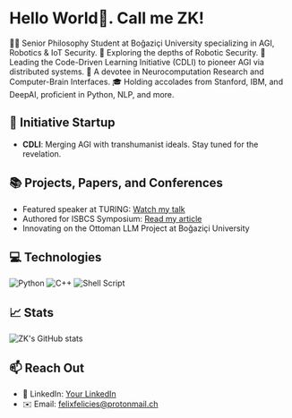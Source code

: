 # Hello World👋. Call me ZK!

👨‍💻 Senior Philosophy Student at Boğaziçi University specializing in AGI, Robotics & IoT Security.
🔐 Exploring the depths of Robotic Security.
🤖 Leading the Code-Driven Learning Initiative (CDLI) to pioneer AGI via distributed systems.
🌱 A devotee in Neurocomputation Research and Computer-Brain Interfaces.
🎓 Holding accolades from Stanford, IBM, and DeepAI, proficient in Python, NLP, and more.

## 🚀 Initiative Startup
- **CDLI**: Merging AGI with transhumanist ideals. Stay tuned for the revelation.

## 📚 Projects, Papers, and Conferences
- Featured speaker at TURING: [Watch my talk](https://youtu.be/Uji9Ntt8QOs?si=q34EbCgZcr8ORNWS)
- Authored for ISBCS Symposium: [Read my article](https://www.researchgate.net/publication/369908109_On_the_Edge_of_Cognitive_Revolution_The_Impact_of_Neuro-Robotics_on_Mind_and_Singularity)
- Innovating on the Ottoman LLM Project at Boğaziçi University

## 💻 Technologies
![Python](https://img.shields.io/badge/-Python-3776AB?style=flat-square&logo=python&logoColor=white)
![C++](https://img.shields.io/badge/-C++-00599C?style=flat-square&logo=cplusplus&logoColor=white)
![Shell Script](https://img.shields.io/badge/-Shell_Script-121011?style=flat-square&logo=gnu-bash&logoColor=white)
<!-- Add more technologies as badges -->

## 📈 Stats
![ZK's GitHub stats](https://github-readme-stats.vercel.app/api?username=yourusername&show_icons=true&theme=radical)

## 📫 Reach Out
- 🧳 LinkedIn: [Your LinkedIn](https://www.linkedin.com/in/rekurrenzk/)
- ✉️ Email: [felixfelicies@protonmail.ch](mailto:felixfelicies@protonmail.ch)

